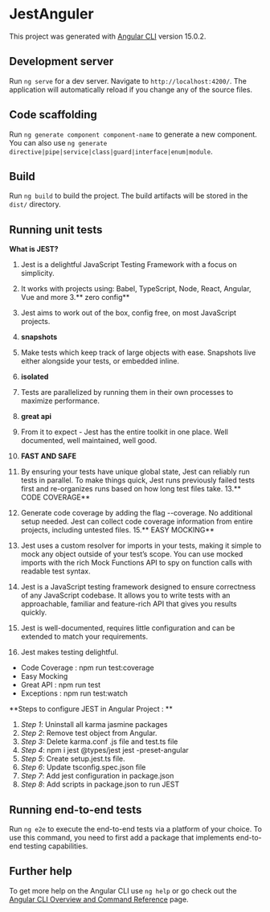# JestAnguler

This project was generated with [Angular CLI](https://github.com/angular/angular-cli) version 15.0.2.

## Development server

Run `ng serve` for a dev server. Navigate to `http://localhost:4200/`. The application will automatically reload if you change any of the source files.

## Code scaffolding

Run `ng generate component component-name` to generate a new component. You can also use `ng generate directive|pipe|service|class|guard|interface|enum|module`.

## Build

Run `ng build` to build the project. The build artifacts will be stored in the `dist/` directory.

## Running unit tests

**What is JEST?**

1. Jest is a delightful JavaScript Testing Framework with a focus on simplicity.
2. It works with projects using: Babel, TypeScript, Node, React, Angular, Vue and more
3.** zero config**
4. Jest aims to work out of the box, config free, on most JavaScript projects.
5. **snapshots**
6. Make tests which keep track of large objects with ease. Snapshots live either alongside your tests, or embedded inline.
7. **isolated**
8. Tests are parallelized by running them in their own processes to maximize performance.
9. **great api**
10. From it to expect - Jest has the entire toolkit in one place. Well documented, well maintained, well good.
11. **FAST AND SAFE**
12. By ensuring your tests have unique global state, Jest can reliably run tests in parallel. To make things quick, Jest runs previously failed tests first and re-organizes runs based on how long test files take.
13.** CODE COVERAGE**
14. Generate code coverage by adding the flag --coverage. No additional setup needed. Jest can collect code coverage information from entire projects, including untested files.
15.** EASY MOCKING**

17. Jest uses a custom resolver for imports in your tests, making it simple to mock any object outside of your test’s scope. You can use mocked imports with the rich Mock Functions API to spy on function calls with readable test syntax.
18. Jest is a JavaScript testing framework designed to ensure correctness of any JavaScript codebase. It allows you to write tests with an approachable, familiar and feature-rich API that gives you results quickly.
19. Jest is well-documented, requires little configuration and can be extended to match your requirements.
20. Jest makes testing delightful.

- Code Coverage	 : npm run test:coverage
- Easy Mocking 
- Great API      : npm run test 
- Exceptions	 : npm run test:watch




**Steps to configure JEST in Angular Project : **

1. *Step 1*: Uninstall all karma jasmine packages 
2. *Step 2*: Remove test object from Angular.
3. *Step 3:* Delete karma.conf .js file and test.ts file
4. *Step 4*: npm i jest @types/jest jest -preset-angular
5. *Step 5*: Create setup.jest.ts file.
6. *Step 6*: Update tsconfig.spec.json file
7. *Step 7*: Add jest configuration in package.json 
8. *Step 8*: Add scripts in package.json to run JEST

## Running end-to-end tests

Run `ng e2e` to execute the end-to-end tests via a platform of your choice. To use this command, you need to first add a package that implements end-to-end testing capabilities.

## Further help

To get more help on the Angular CLI use `ng help` or go check out the [Angular CLI Overview and Command Reference](https://angular.io/cli) page.
